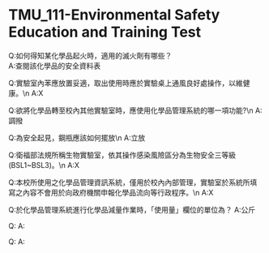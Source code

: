 # TMU_111-Environmental Safety Education and Training Test

Q:如何得知某化學品起火時，適用的滅火劑有哪些？\
A:查閱該化學品的安全資料表

Q:實驗室內苯應放置妥適，取出使用時應於實驗桌上通風良好處操作，以維健康。\n
A:X

Q:欲將化學品轉至校內其他實驗室時，應使用化學品管理系統的哪一項功能?\n
A:調撥

Q:為安全起見，鋼瓶應該如何擺放\n
A:立放

Q:衛福部法規所稱生物實驗室，依其操作感染風險區分為生物安全三等級(BSL1~BSL3)。\n
A:X

Q:本校所使用之化學品管理資訊系統，僅用於校內內部管理，實驗室於系統所填寫之內容不會用於向政府機關申報化學品流向等行政程序。\n
A:X

Q:於化學品管理系統進行化學品減量作業時，「使用量」欄位的單位為？
A:公斤

Q:
A:

Q:
A:
